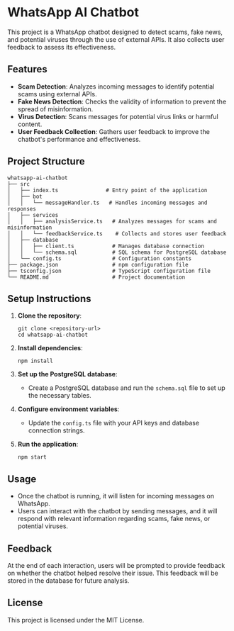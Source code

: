 # WhatsApp AI Chatbot

This project is a WhatsApp chatbot designed to detect scams, fake news, and potential viruses through the use of external APIs. It also collects user feedback to assess its effectiveness.

## Features

- **Scam Detection**: Analyzes incoming messages to identify potential scams using external APIs.
- **Fake News Detection**: Checks the validity of information to prevent the spread of misinformation.
- **Virus Detection**: Scans messages for potential virus links or harmful content.
- **User Feedback Collection**: Gathers user feedback to improve the chatbot's performance and effectiveness.

## Project Structure

```
whatsapp-ai-chatbot
├── src
│   ├── index.ts               # Entry point of the application
│   ├── bot
│   │   └── messageHandler.ts   # Handles incoming messages and responses
│   ├── services
│   │   ├── analysisService.ts   # Analyzes messages for scams and misinformation
│   │   └── feedbackService.ts    # Collects and stores user feedback
│   ├── database
│   │   ├── client.ts            # Manages database connection
│   │   └── schema.sql           # SQL schema for PostgreSQL database
│   └── config.ts                # Configuration constants
├── package.json                 # npm configuration file
├── tsconfig.json                # TypeScript configuration file
└── README.md                    # Project documentation
```

## Setup Instructions

1. **Clone the repository**:
   ```
   git clone <repository-url>
   cd whatsapp-ai-chatbot
   ```

2. **Install dependencies**:
   ```
   npm install
   ```

3. **Set up the PostgreSQL database**:
   - Create a PostgreSQL database and run the `schema.sql` file to set up the necessary tables.

4. **Configure environment variables**:
   - Update the `config.ts` file with your API keys and database connection strings.

5. **Run the application**:
   ```
   npm start
   ```

## Usage

- Once the chatbot is running, it will listen for incoming messages on WhatsApp.
- Users can interact with the chatbot by sending messages, and it will respond with relevant information regarding scams, fake news, or potential viruses.

## Feedback

At the end of each interaction, users will be prompted to provide feedback on whether the chatbot helped resolve their issue. This feedback will be stored in the database for future analysis.

## License

This project is licensed under the MIT License.